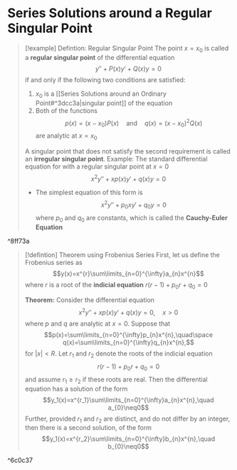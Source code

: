 # Series Solutions around a Regular Singular Point
>[!example] Defintion: Regular Singular Point
>The point $x=x_0$ is called a **regular singular point** of the differential equation$$y''+P(x)y'+Q(x)y=0$$if and only if the following two conditions are satisfied:
>1. $x_0$ is a [[Series Solutions around an Ordinary Point#^3dcc3a|singular point]] of the equation
>2. Both of the functions$$p(x)=(x-x_0)P(x)\quad\text{and}\quad q(x)=(x-x_0)^2Q(x)$$are analytic at $x=x_0$
>
>A singular point that does not satisfy the second requirement is called an **irregular singular point**.
>Example: The standard differential equation for with a regular singular point at $x=0$$$x^2y''+xp(x)y'+q(x)y=0$$
>- The simplest equation of this form is$$x^2y''+p_0xy'+q_0y=0$$where $p_0$ and $q_0$ are constants, which is called the **Cauchy-Euler Equation**

^8ff73a

>[!defintion] Theorem using Frobenius Series
>First, let us define the Frobenius series as$$y(x)=x^{r}\sum\limits_{n=0}^{\infty}a_{n}x^{n}$$where $r$ is a root of the **indicial equation** $r(r-1)+p_0r+q_0=0$
>
>**Theorem:**
>Consider the differential equation $$x^{2}y''+xp(x)y'+q(x)y=0,\quad x>0$$where $p$ and $q$ are analytic at $x=0$. Suppose that$$p(x)=\sum\limits_{n=0}^{\infty}p_{n}x^{n},\quad\space q(x)=\sum\limits_{n=0}^{\infty}q_{n}x^{n},$$for $|x|<R$. Let $r_1$ and $r_2$ denote the roots of the indicial equation$$r(r-1)+p_0r+q_0=0$$and assume $r_{1}\ge r_{2}$ if these roots are real. Then the differential equation has a solution of the form$$y_1(x)=x^{r_1}\sum\limits_{n=0}^{\infty}a_{n}x^{n},\quad a_{0}\neq0$$Further, provided $r_1$ and $r_2$ are distinct, and do not differ by an integer, then there is a second solution, of the form$$y_1(x)=x^{r_2}\sum\limits_{n=0}^{\infty}b_{n}x^{n},\quad b_{0}\neq0$$

^6c0c37
